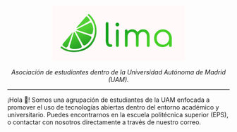 <p align="center">
    <img src="../assets/logo.svg" width="60%"/>
</p>

<p align="center">
    <em>
        Asociación de estudiantes dentro de la Universidad Autónoma de Madrid (UAM).
    </em>
</p>

---

¡Hola 👋! Somos una agrupación de estudiantes de la UAM enfocada a promover el uso de tecnologías abiertas dentro del entorno académico y universitario.
Puedes encontrarnos en la escuela politécnica superior (EPS), o contactar con nosotros directamente a través de nuestro correo.
